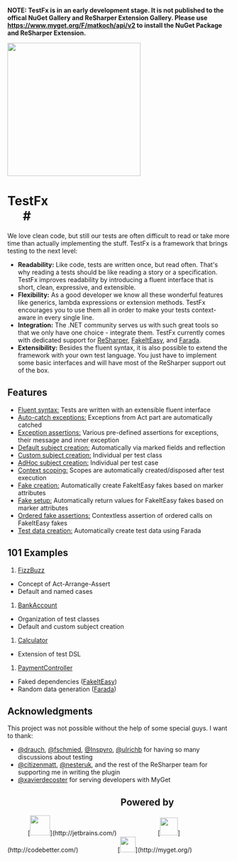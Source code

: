 **NOTE: TestFx is in an early development stage. It is not published to the offical NuGet Gallery and ReSharper Extension Gallery. Please use https://www.myget.org/F/matkoch/api/v2 to install the NuGet Package and ReSharper Extension.**

[<img src="http://catholictechtalk.com/wp-content/uploads/2012/09/Skid.jpg" height="300px"/>](https://github.com/matkoch/TestFx/wiki/Meanwhile-in-a-parallel-universe)

# TestFx <img src="https://raw.githubusercontent.com/ao5357/retina-spacer-gif/master/spacer@2x.gif" width="385px" height="10px" /> [<img src="https://www.myget.org/BuildSource/Badge/matkoch?identifier=2f4ec854-4227-47f0-8bca-6bea2ef5e555" height="14px"/>](https://www.myget.org/) [<img src="http://teamcity.codebetter.com/app/rest/builds/buildType:bt1226/statusIcon" height="14px"/>](http://teamcity.codebetter.com/viewType.html?buildTypeId=bt1226&guest=1)#

We love clean code, but still our tests are often difficult to read or take more time than actually implementing the stuff. TestFx is a framework that brings testing to the next level:

- **Readability:** Like code, tests are written once, but read often. That's why reading a tests should be like reading a story or a specification. TestFx improves readability by introducing a fluent interface that is short, clean, expressive, and extensible.
- **Flexibility:** As a good developer we know all these wonderful features like generics, lambda expressions or extension methods. TestFx encourages you to use them all in order to make your tests context-aware in every single line.
- **Integration:** The .NET community serves us with such great tools so that we only have one choice - integrate them. TestFx currently comes with dedicated support for [ReSharper](https://www.jetbrains.com/resharper/), [FakeItEasy](https://github.com/FakeItEasy/FakeItEasy), and [Farada](https://github.com/Inspyro/Farada).
- **Extensibility:** Besides the fluent syntax, it is also possible to extend the framework with your own test language. You just have to implement some basic interfaces and will have most of the ReSharper support out of the box.

## Features ##

* [Fluent syntax:](https://github.com/matkoch/TestFx/blob/master/src/TestFx.Specifications.IntegrationTests/Simple/PassingSpecK.cs) Tests are written with an extensible fluent interface
* [Auto-catch exceptions:](https://github.com/matkoch/TestFx/blob/master/src/TestFx.Specifications.IntegrationTests/Exceptions/UnexpectedExceptionTest.cs) Exceptions from Act part are automatically catched
* [Exception assertions:](https://github.com/matkoch/TestFx/blob/master/src/TestFx.Specifications.IntegrationTests/Exceptions/ExceptionAssertionTest.cs) Various pre-defined assertions for exceptions, their message and inner exception
* [Default subject creation:](https://github.com/matkoch/TestFx/blob/master/src/TestFx.Specifications.IntegrationTests/Subject/DefaultCreationTest.cs) Automatically via marked fields and reflection
* [Custom subject creation:](https://github.com/matkoch/TestFx/blob/master/src/TestFx.Specifications.IntegrationTests/Subject/CustomCreationTest.cs) Individual per test class
* [AdHoc subject creation:](https://github.com/matkoch/TestFx/blob/master/src/TestFx.Specifications.IntegrationTests/Subject/AdHocCreationTest.cs) Individual per test case
* [Context scoping:](https://github.com/matkoch/TestFx/blob/master/src/TestFx.Specifications.IntegrationTests/Using/NestingTest.cs) Scopes are automatically created/disposed after test execution
* [Fake creation:](https://github.com/matkoch/TestFx/blob/master/src/TestFx.Specifications.IntegrationTests/FakeItEasy/FakeCreationTest.cs) Automatically create FakeItEasy fakes based on marker attributes
* [Fake setup:](https://github.com/matkoch/TestFx/blob/master/src/TestFx.Specifications.IntegrationTests/FakeItEasy/FakeSetupTest.cs) Automatically return values for FakeItEasy fakes based on marker attributes
* [Ordered fake assertions:](https://github.com/matkoch/TestFx/blob/master/src/TestFx.Specifications.IntegrationTests/FakeItEasy/OrderedAssertionsTest.cs) Contextless assertion of ordered calls on FakeItEasy fakes
* [Test data creation:](https://github.com/matkoch/TestFx/blob/master/src/TestFx.Specifications.IntegrationTests/Farada/AutoCreationTest.cs) Automatically create test data using Farada

## 101 Examples ##

1. [FizzBuzz](https://github.com/matkoch/TestFx/tree/master/src/Example/101_FizzBuzz)
  * Concept of Act-Arrange-Assert
  * Default and named cases
1. [BankAccount](https://github.com/matkoch/TestFx/tree/master/src/Example/102_BankAccount)
  * Organization of test classes
  * Default and custom subject creation
1. [Calculator](https://github.com/matkoch/TestFx/tree/master/src/Example/103_Calculator)
  * Extension of test DSL
1. [PaymentController](https://github.com/matkoch/TestFx/tree/master/src/Example/104_PaymentController)
  * Faked dependencies ([FakeItEasy](https://github.com/FakeItEasy/FakeItEasy))
  * Random data generation ([Farada](https://github.com/Inspyro/Farada))

## Acknowledgments ##

This project was not possible without the help of some special guys. I want to thank:

- [@drauch](https://github.com/drauch), [@fschmied](https://github.com/fschmied), [@Inspyro](https://github.com/Inspyro), [@ulrichb](https://github.com/ulrichb) for having so many discussions about testing
- [@citizenmatt](https://github.com/citizenmatt), [@nesteruk](https://github.com/nesteruk), and the rest of the ReSharper team for supporting me in writing the plugin
- [@xavierdecoster](https://github.com/xavierdecoster) for serving developers with MyGet

## <img src="https://raw.githubusercontent.com/ao5357/retina-spacer-gif/master/spacer@2x.gif" width="250px" height="10px" /> Powered by ##

<img src="https://raw.githubusercontent.com/ao5357/retina-spacer-gif/master/spacer@2x.gif" width="42px" height="10px" />
[<img src="http://confluence.jetbrains.com/download/attachments/2/logo_jetbrains.gif?version=1&modificationDate=1255699747000" height="45px"/>](http://jetbrains.com/)
<img src="https://raw.githubusercontent.com/ao5357/retina-spacer-gif/master/spacer@2x.gif" width="85px" height="10px" />
[<img src="http://cdn1.codebetter.com/wp-content/themes/codebetter/images/codebetter_logo.png" height="40px"/>](http://codebetter.com/)
<img src="https://raw.githubusercontent.com/ao5357/retina-spacer-gif/master/spacer@2x.gif" width="85px" height="10px" />[<img src="https://my.pingdom.com/uploads/v4x5589hs7yg.png?q=1397642676" height="35px" />](http://myget.org/)
